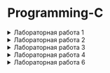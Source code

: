 # Programming-C
<details>

<summary>Лабораторная работа 1</summary>
<img src="C:\Users\Guslik\Desktop\university\Programming-C\Task\lab1.jpg">

</details>
<details>

<summary>Лабораторная работа 2</summary>
<img src="C:\Users\Guslik\Desktop\university\Programming-C\Task\lab2.jpg">

</details>
<details>

<summary>Лабораторная работа 3</summary>
<img src="C:\Users\Guslik\Desktop\university\Programming-C\Task\lab3.jpg">

</details>
<details>

<summary>Лабораторная работа 4</summary>
<img src="C:\Users\Guslik\Desktop\university\Programming-C\Task\lab4.jpg">

</details>
<details>

<summary>Лабораторная работа 6</summary>
<img src="/Task/lab6.jpg">

</details>

